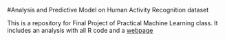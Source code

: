 
#Analysis and Predictive Model on Human Activity Recognition dataset

This is a repository for Final Project of Practical Machine Learning class. It includes an analysis with all R code and a [webpage](http://vbaklikov.github.io/HARProject_PracticalMachineLearning/) 
